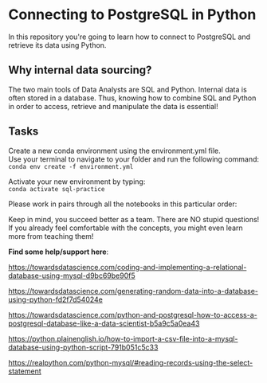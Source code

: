 # Connecting to PostgreSQL in Python
In this repository you're going to learn how to connect to PostgreSQL and retrieve its data using Python.

## Why internal data sourcing?
The two main tools of Data Analysts are SQL and Python. Internal data is often stored in a database. Thus, knowing how to combine SQL and Python in order to access, retrieve and manipulate the data is essential!
## Tasks
Create a new conda environment using the environment.yml file.  
Use your terminal to navigate to your folder and run the following command:  
```conda env create -f environment.yml```  

Activate your new environment by typing:  
```conda activate sql-practice```

Please work in pairs through all the notebooks in this particular order: 

Keep in mind, you succeed better as a team. There are NO stupid questions! If you already feel comfortable with the concepts, you might even learn more from teaching them!
    
**Find some help/support here**:

https://towardsdatascience.com/coding-and-implementing-a-relational-database-using-mysql-d9bc69be90f5

https://towardsdatascience.com/generating-random-data-into-a-database-using-python-fd2f7d54024e

https://towardsdatascience.com/python-and-postgresql-how-to-access-a-postgresql-database-like-a-data-scientist-b5a9c5a0ea43

https://python.plainenglish.io/how-to-import-a-csv-file-into-a-mysql-database-using-python-script-791b051c5c33

https://realpython.com/python-mysql/#reading-records-using-the-select-statement






